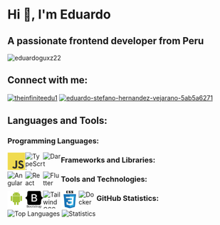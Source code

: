 # Hi 👋, I'm Eduardo
## A passionate frontend developer from Peru

<p align="left"> <img src="https://komarev.com/ghpvc/?username=eduardoguxz22&label=Profile%20views&color=0e75b6&style=flat" alt="eduardoguxz22" /> </p>

## Connect with me:
<p align="left">
  <a href="https://twitter.com/theinfiniteedu1" target="blank"><img align="center" src="https://raw.githubusercontent.com/rahuldkjain/github-profile-readme-generator/master/src/images/icons/Social/twitter.svg" alt="theinfiniteedu1" height="30" width="40" /></a>
  <a href="https://linkedin.com/in/eduardo-stefano-hernandez-vejarano-5ab5a6271" target="blank"><img align="center" src="https://raw.githubusercontent.com/rahuldkjain/github-profile-readme-generator/master/src/images/icons/Social/linked-in-alt.svg" alt="eduardo-stefano-hernandez-vejarano-5ab5a6271" height="30" width="40" /></a>
</p>

## Languages and Tools:

### Programming Languages:
<img align="left" src="https://raw.githubusercontent.com/devicons/devicon/master/icons/javascript/javascript-original.svg" alt="JavaScript" width="40" height="40"/> 
<img align="left" src="https://www.vectorlogo.zone/logos/typescriptlang/typescriptlang-icon.svg" alt="TypeScript" width="40" height="40"/>
<img align="left" src="https://dart.dev/assets/shared/dart/icon/64.png" alt="Dart" width="40" height="40"/>

### Frameworks and Libraries:
<img align="left" src="https://angular.io/assets/images/logos/angular/angular.svg" alt="Angular" width="40" height="40"/>
<img align="left" src="https://reactjs.org/logo-og.png" alt="React" width="40" height="40"/>
<img align="left" src="https://flutter.dev/images/favicon.png" alt="Flutter" width="40" height="40"/>

### Tools and Technologies:
<img align="left" src="https://raw.githubusercontent.com/devicons/devicon/master/icons/android/android-original-wordmark.svg" alt="Android" width="40" height="40"/> 
<img align="left" src="https://raw.githubusercontent.com/devicons/devicon/master/icons/bootstrap/bootstrap-plain-wordmark.svg" alt="Bootstrap" width="40" height="40"/>
<img align="left" src="https://www.vectorlogo.zone/logos/tailwindcss/tailwindcss-icon.svg" alt="Tailwind CSS" width="40" height="40"/>
<img align="left" src="https://raw.githubusercontent.com/devicons/devicon/master/icons/css3/css3-original-wordmark.svg" alt="CSS3" width="40" height="40"/>
<img align="left" src="https://www.vectorlogo.zone/logos/docker/docker-icon.svg" alt="Docker" width="40" height="40"/>
<!-- Agrega las demás herramientas -->

### GitHub Statistics:

![Top Languages](https://github-readme-stats.vercel.app/api/top-langs?username=eduardoguxz22&show_icons=true&locale=en&layout=compact)
![Statistics](https://github-readme-stats.vercel.app/api?username=eduardoguxz22&show_icons=true&locale=en)
